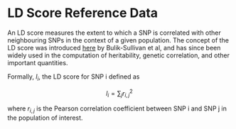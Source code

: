 # LD Score Reference Data
An LD score measures the extent to which a SNP is correlated with other neighbouring SNPs in the context of a given population.
The concept of the LD score was introduced [here](https://pmc.ncbi.nlm.nih.gov/articles/PMC4495769/pdf/nihms683841.pdf) by Bulik-Sullivan et al, and has since been widely used in the computation of heritability, genetic correlation, and other important quantities.  

Formally, $l_i$, the LD score for SNP i defined as

$$l_i =\sum_j r_{i,j}^2 $$

where $r_{i,j}$ is the Pearson correlation coefficient between SNP i and SNP j in the population of interest.